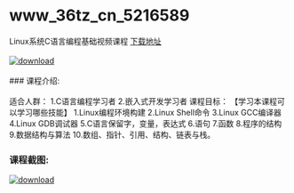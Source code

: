 # www_36tz_cn_5216589
Linux系统C语言编程基础视频课程
[下载地址](http://www.36tz.cn/article/5216589 "下载地址")
<br/></br>[![download](http://36tz.cn/muke_img/2020_11_1-136-300x233.png "下载地址")](http://www.36tz.cn/article/5216589 "下载地址")
<br/></br>### 课程介绍:<br/></br>适合人群：
1.C语言编程学习者 2.嵌入式开发学习者
课程目标：
【学习本课程可以学习哪些技能】 1.Linux编程环境构建 2.Linux Shell命令 3.Linux GCC编译器 4.Linux GDB调试器 5.C语言保留字，变量，表达式 6.语句 7.函数 8.程序的结构 9.数据结构与算法 10.数组、指针、引用、结构、链表与栈。

### 课程截图:
[![download](http://36tz.cn/muke_img/2020_11_2-138.png "下载地址")](http://www.36tz.cn/article/5216589 "下载地址")
